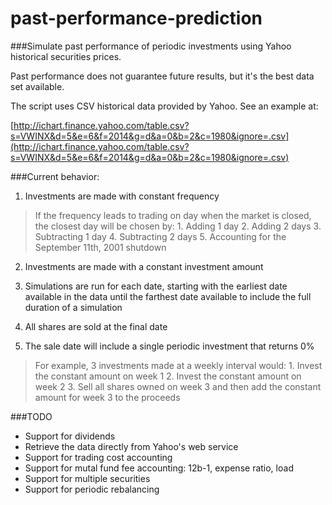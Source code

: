 past-performance-prediction
===========================

###Simulate past performance of periodic investments using Yahoo historical securities prices.

Past performance does not guarantee future results, but it's the best data set available.

The script uses CSV historical data provided by Yahoo. See an example at:

[http://ichart.finance.yahoo.com/table.csv?s=VWINX&d=5&e=6&f=2014&g=d&a=0&b=2&c=1980&ignore=.csv](http://ichart.finance.yahoo.com/table.csv?s=VWINX&d=5&e=6&f=2014&g=d&a=0&b=2&c=1980&ignore=.csv)

###Current behavior:

1. Investments are made with constant frequency
> If the frequency leads to trading on day when the market is closed, the closest day will be chosen by:
	1. Adding 1 day
	2. Adding 2 days
	3. Subtracting 1 day
	4. Subtracting 2 days
	5. Accounting for the September 11th, 2001 shutdown

2. Investments are made with a constant investment amount

3. Simulations are run for each date, starting with the earliest date available in the data until the farthest date available to include the full duration of a simulation

4. All shares are sold at the final date 

5. The sale date will include a single periodic investment that returns 0%
> For example, 3 investments made at a weekly interval would:
	1. Invest the constant amount on week 1
	2. Invest the constant amount on week 2
	3. Sell all shares owned on week 3 and then add the constant amount for week 3 to the proceeds
	
###TODO

* Support for dividends
* Retrieve the data directly from Yahoo's web service
* Support for trading cost accounting
* Support for mutal fund fee accounting: 12b-1, expense ratio, load
* Support for multiple securities
* Support for periodic rebalancing
